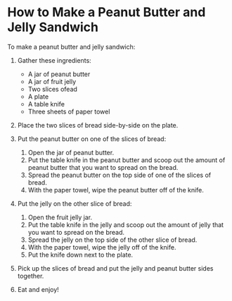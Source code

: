 # How to Make a Peanut Butter and Jelly Sandwich

To make a peanut butter and jelly sandwich:

1. Gather these ingredients:

    * A jar of peanut butter
    * A jar of fruit jelly
    * Two slices ofead
    * A plate
    * A table knife
    * Three sheets of paper towel
  
1. Place the two slices of bread side-by-side on the plate.
1. Put the peanut butter on one of the slices of bread:

    1. Open the jar of peanut butter.
    1. Put the table knife in the peanut butter and scoop out the amount of peanut butter that you want to spread on the bread.
    1. Spread the peanut butter on the top side of one of the slices of bread.
    1. With the paper towel, wipe the peanut butter off of the knife.

1. Put the jelly on the other slice of bread:

    1. Open the fruit jelly jar.
    1. Put the table knife in the jelly and scoop out the amount of jelly that you want to spread on the bread.
    1. Spread the jelly on the top side of the other slice of bread.
    1. With the paper towel, wipe the jelly off of the knife.
    1. Put the knife down next to the plate.

1. Pick up the slices of bread and put the jelly and peanut butter sides together.
1. Eat and enjoy!
